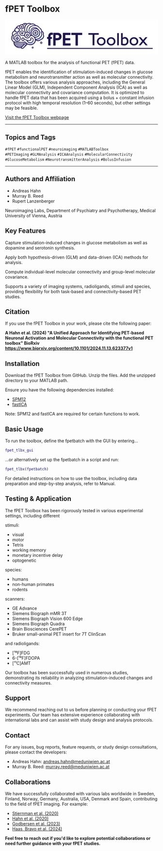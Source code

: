 # fPET Toolbox
![fPET Banner](img/github_banner.png)

<!-- Meta Tags for SEO -->
<!-- 
<meta name="description" content="The fPET Toolbox is a MATLAB-based software for analyzing functional PET (fPET) data, providing advanced methods such as GLM and ICA for stimulation-induced changes and molecular connectivity analysis. Optimized for bolus + constant infusion protocols.">
<meta name="keywords" content="fPET, functional PET, MATLAB toolbox, neuroimaging, molecular connectivity, glucose metabolism, General Linear Model, GLM, Independent Component Analysis, ICA, bolus infusion, PET imaging">
<meta name="author" content="Andreas Hahn, Murray B. Reed, Rupert Lanzenberger">
<meta name="viewport" content="width=device-width, initial-scale=1.0">
<meta name="google-site-verification" content="YltUm-VMpDd2HAyCQG2pbuDLvu2kGjuVltmbNuEJx08" />
-->

A MATLAB toolbox for the analysis of functional PET (fPET) data.

fPET enables the identification of stimulation-induced changes in glucose metabolism and neurotransmitter action as well as molecular connectivity. The toolbox offers various analysis approaches, including the General Linear Model (GLM), Independent Component Analysis (ICA) as well as molecular connectivity and covariance computation. It is optimized to handle fPET data that has been acquired using a bolus + constant infusion protocol with high temporal resolution (1–60 seconds), but other settings may be feasible.

[Visit the fPET Toolbox webpage](https://www.meduniwien.ac.at/neuroimaging/fPET.html)

---

## Topics and Tags
`#fPET` `#functionalPET` `#neuroimaging` `#MATLABToolbox`  
`#PETImaging` `#GLMAnalysis` `#ICAAnalysis` `#MolecularConnectivity`  
`#GlucoseMetabolism` `#NeurotransmitterAnalysis` `#BolusInfusion`  

---

## Authors and Affiliation
- Andreas Hahn
- Murray B. Reed
- Rupert Lanzenberger

Neuroimaging Labs, Department of Psychiatry and Psychotherapy,
Medical University of Vienna, Austria

## Key Features
Capture stimulation-induced changes in glucose metabolism as well as dopamine and serotonin synthesis.

Apply both hypothesis-driven (GLM) and data-driven (ICA) methods for analysis.

Compute individual-level molecular connectivity and group-level molecular covariance.

Supports a variety of imaging systems, radioligands, stimuli and species, providing flexibility for both task-based and connectivity-based PET studies.

## Citation
If you use the fPET Toolbox in your work, please cite the following paper:

__A Hahn et al. (2024) "A Unified Approach for Identifying PET-based Neuronal Activation and Molecular Connectivity with the functional PET toolbox" BioRxiv https://www.biorxiv.org/content/10.1101/2024.11.13.623377v1__


## Installation
Download the fPET Toolbox from GitHub.
Unzip the files.
Add the unzipped directory to your MATLAB path.

Ensure you have the following dependencies installed:
- [SPM12](https://www.fil.ion.ucl.ac.uk/spm/software/download/)
- [fastICA](https://research.ics.aalto.fi/ica/fastica/)

Note: SPM12 and fastICA are required for certain functions to work.

## Basic Usage

To run the toolbox, define the fpetbatch with the GUI by entering...
```matlab 
fpet_tlbx_gui
```
...or alternatively set up the fpetbatch in a script and run:
```matlab 
fpet_tlbx(fpetbatch)
```

For detailed instructions on how to use the toolbox, including data preparation and step-by-step analysis, refer to Manual.
    
## Testing & Application
The fPET Toolbox has been rigorously tested in various experimental settings, including different

stimuli:
- visual
- motor
- Tetris
- working memory
- monetary incentive delay
- optogenetic

species:
- humans
- non-human primates
- rodents

scanners:
- GE Advance
- Siemens Biograph mMR 3T
- Siemens Biograph Vision 600 Edge
- Siemens Biograph Quadra
- Brain Biosciences CerePET
- Bruker small-animal PET insert for 7T ClinScan

and radioligands: 
- [¹⁸F]FDG
- 6-[¹⁸F]FDOPA
- [¹¹C]AMT

Our toolbox has been successfully used in numerous studies, demonstrating its reliability in analyzing stimulation-induced changes and connectivity measures.

## Support
We recommend reaching out to us before planning or conducting your fPET experiments. Our team has extensive experience collaborating with international labs and can assist with study design and analysis protocols.

## Contact
For any issues, bug reports, feature requests, or study design consultations, please contact the developers:

- Andreas Hahn: andreas.hahn@meduniwien.ac.at
- Murray B. Reed: murray.reed@meduniwien.ac.at


## Collaborations
We have successfully collaborated with various labs worldwide in Sweden, Finland, Norway, Germany, Australia, USA, Denmark and Spain, contributing to the field of fPET imaging. For example:

- [Stiernman et al. (2020)](https://www.pnas.org/doi/full/10.1073/pnas.2021913118)
- [Hahn et al. (2020)](https://elifesciences.org/articles/52443)
- [Godbersen et al. (2023)](https://elifesciences.org/articles/84683)
- [Haas, Bravo et al. (2024)](https://www.science.org/doi/10.1126/sciadv.adn2776)


__Feel free to reach out if you'd like to explore potential collaborations or need further guidance with your fPET studies.__
